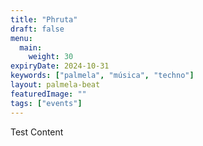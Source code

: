 ```yaml
---
title: "Phruta"
draft: false
menu:
  main:
    weight: 30
expiryDate: 2024-10-31
keywords: ["palmela", "música", "techno"]
layout: palmela-beat
featuredImage: ""
tags: ["events"]
---
```



Test Content